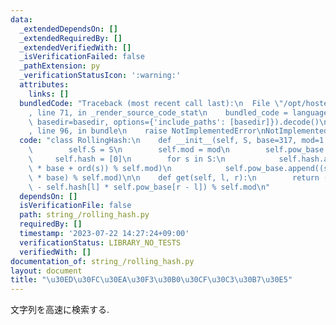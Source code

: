 ```yaml
---
data:
  _extendedDependsOn: []
  _extendedRequiredBy: []
  _extendedVerifiedWith: []
  _isVerificationFailed: false
  _pathExtension: py
  _verificationStatusIcon: ':warning:'
  attributes:
    links: []
  bundledCode: "Traceback (most recent call last):\n  File \"/opt/hostedtoolcache/PyPy/3.10.12/x64/lib/pypy3.10/site-packages/onlinejudge_verify/documentation/build.py\"\
    , line 71, in _render_source_code_stat\n    bundled_code = language.bundle(stat.path,\
    \ basedir=basedir, options={'include_paths': [basedir]}).decode()\n  File \"/opt/hostedtoolcache/PyPy/3.10.12/x64/lib/pypy3.10/site-packages/onlinejudge_verify/languages/python.py\"\
    , line 96, in bundle\n    raise NotImplementedError\nNotImplementedError\n"
  code: "class RollingHash:\n    def __init__(self, S, base=317, mod=1 << 61 - 1):\n\
    \        self.S = S\n        self.mod = mod\n        self.pow_base = [1]\n   \
    \     self.hash = [0]\n        for s in S:\n            self.hash.append((self.hash[-1]\
    \ * base + ord(s)) % self.mod)\n            self.pow_base.append((self.pow_base[-1]\
    \ * base) % self.mod)\n\n    def get(self, l, r):\n        return (self.hash[r]\
    \ - self.hash[l] * self.pow_base[r - l]) % self.mod\n"
  dependsOn: []
  isVerificationFile: false
  path: string_/rolling_hash.py
  requiredBy: []
  timestamp: '2023-07-22 14:27:24+09:00'
  verificationStatus: LIBRARY_NO_TESTS
  verifiedWith: []
documentation_of: string_/rolling_hash.py
layout: document
title: "\u30ED\u30FC\u30EA\u30F3\u30B0\u30CF\u30C3\u30B7\u30E5"
---
```


文字列を高速に検索する.